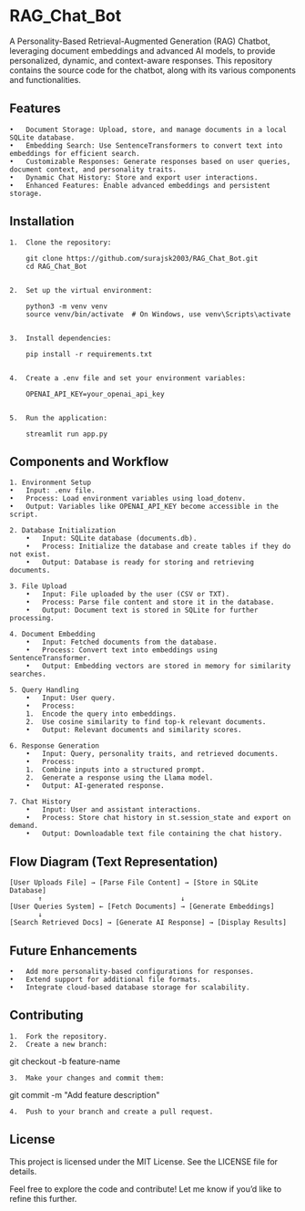 # RAG_Chat_Bot

A Personality-Based Retrieval-Augmented Generation (RAG) Chatbot, leveraging document embeddings and advanced AI models, to provide personalized, dynamic, and context-aware responses. This repository contains the source code for the chatbot, along with its various components and functionalities.


## Features
	•	Document Storage: Upload, store, and manage documents in a local SQLite database.
	•	Embedding Search: Use SentenceTransformers to convert text into embeddings for efficient search.
	•	Customizable Responses: Generate responses based on user queries, document context, and personality traits.
	•	Dynamic Chat History: Store and export user interactions.
	•	Enhanced Features: Enable advanced embeddings and persistent storage.

## Installation
	1.	Clone the repository:

		git clone https://github.com/surajsk2003/RAG_Chat_Bot.git
		cd RAG_Chat_Bot


	2.	Set up the virtual environment:

		python3 -m venv venv
		source venv/bin/activate  # On Windows, use venv\Scripts\activate


	3.	Install dependencies:

		pip install -r requirements.txt


	4.	Create a .env file and set your environment variables:

		OPENAI_API_KEY=your_openai_api_key


	5.	Run the application:

		streamlit run app.py

## Components and Workflow

	1. Environment Setup
	•	Input: .env file.
	•	Process: Load environment variables using load_dotenv.
	•	Output: Variables like OPENAI_API_KEY become accessible in the script.

	2. Database Initialization
		•	Input: SQLite database (documents.db).
		•	Process: Initialize the database and create tables if they do not exist.
		•	Output: Database is ready for storing and retrieving documents.
	
	3. File Upload
		•	Input: File uploaded by the user (CSV or TXT).
		•	Process: Parse file content and store it in the database.
		•	Output: Document text is stored in SQLite for further processing.
	
	4. Document Embedding
		•	Input: Fetched documents from the database.
		•	Process: Convert text into embeddings using SentenceTransformer.
		•	Output: Embedding vectors are stored in memory for similarity searches.
	
	5. Query Handling
		•	Input: User query.
		•	Process:
		1.	Encode the query into embeddings.
		2.	Use cosine similarity to find top-k relevant documents.
		•	Output: Relevant documents and similarity scores.
	
	6. Response Generation
		•	Input: Query, personality traits, and retrieved documents.
		•	Process:
		1.	Combine inputs into a structured prompt.
		2.	Generate a response using the Llama model.
		•	Output: AI-generated response.
	
	7. Chat History
		•	Input: User and assistant interactions.
		•	Process: Store chat history in st.session_state and export on demand.
		•	Output: Downloadable text file containing the chat history.

## Flow Diagram (Text Representation)


	[User Uploads File] → [Parse File Content] → [Store in SQLite Database]
	       ↑                                  ↓
	[User Queries System] ← [Fetch Documents] → [Generate Embeddings]
	       ↓
	[Search Retrieved Docs] → [Generate AI Response] → [Display Results]

## Future Enhancements
	•	Add more personality-based configurations for responses.
	•	Extend support for additional file formats.
	•	Integrate cloud-based database storage for scalability.

## Contributing
	1.	Fork the repository.
	2.	Create a new branch:

git checkout -b feature-name


	3.	Make your changes and commit them:

git commit -m "Add feature description"


	4.	Push to your branch and create a pull request.

## License

This project is licensed under the MIT License. See the LICENSE file for details.

Feel free to explore the code and contribute! Let me know if you’d like to refine this further.
